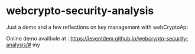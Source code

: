 # webcrypto-security-analysis
Just a demo and a few reflections on key management with webCryptoApi

Online demo availbale at : https://leventdem.github.io/webcrypto-security-analysis/#
my

